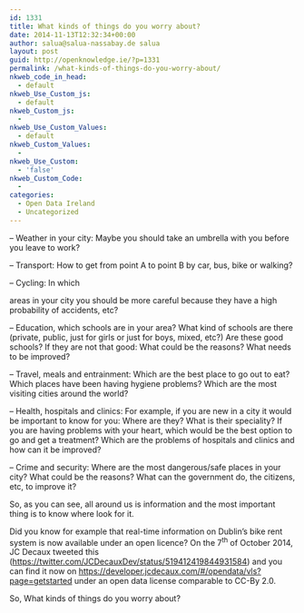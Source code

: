 ```yaml
---
id: 1331
title: What kinds of things do you worry about?
date: 2014-11-13T12:32:34+00:00
author: salua@salua-nassabay.de salua
layout: post
guid: http://openknowledge.ie/?p=1331
permalink: /what-kinds-of-things-do-you-worry-about/
nkweb_code_in_head:
  - default
nkweb_Use_Custom_js:
  - default
nkweb_Custom_js:
  - 
nkweb_Use_Custom_Values:
  - default
nkweb_Custom_Values:
  - 
nkweb_Use_Custom:
  - 'false'
nkweb_Custom_Code:
  - 
categories:
  - Open Data Ireland
  - Uncategorized
---
```

&#8211; Weather in your city: Maybe you should take an umbrella with you before you leave to work?

&#8211; Transport: How to get from point A to point B by car, bus, bike or walking?

&#8211; Cycling: In which 

<div id="RpKbPNRTTWucfRmK9v" style="position: absolute; top: -1428px; left: -1181px; width: 207px;">
  <a href="http://www.viagragenericoes24.com/precio-de-la-viagra">http://www.viagragenericoes24.com/precio-de-la-viagra</a>
</div>

areas in your city you should be more careful because they have a high probability of accidents, etc?

&#8211; Education, which schools are in your area? What kind of schools are there (private, public, just for girls or just for boys, mixed, etc?) Are these good schools? If they are not that good: What could be the reasons? What needs to be improved?

&#8211; Travel, meals and entrainment: Which are the best place to go out to eat? Which places have been having hygiene problems? Which are the most visiting cities around the world?

&#8211; Health, hospitals and clinics: For example, if you are new in a city it would be important to know for you: Where are they? What is their speciality? If you are having problems with your heart, which would be the best option to go and get a treatment? Which are the problems of hospitals and clinics and how can it be improved?

&#8211; Crime and security: Where are the most dangerous/safe places in your city? What could be the reasons? What can the government do, the citizens, etc, to improve it?

So, as you can see, all around us is information and the most important thing is to know where look for it.

Did you know for example that real-time information on Dublin&#8217;s bike rent system is now available under an open licence? On the 7<sup>th</sup> of October 2014, JC Decaux tweeted this (<https://twitter.com/JCDecauxDev/status/519412419844931584>) and you can find it now on <https://developer.jcdecaux.com/#/opendata/vls?page=getstarted> under an open data license comparable to CC-By 2.0.

So, What kinds of things do you worry about?